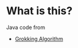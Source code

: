 # What is this?

Java code from

* [Grokking Algorithm](https://www.manning.com/books/grokking-algorithms)
